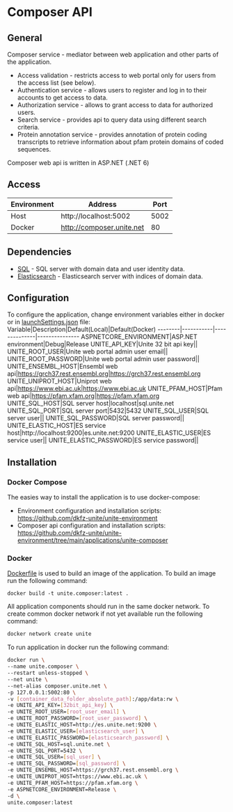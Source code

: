 # Composer API

## General
Composer service - mediator between web application and other parts of the application.
- Access validation - restricts access to web portal only for users from the access list (see below).
- Authentication service - allows users to register and log in to their accounts to get access to data.
- Authorization service - allows to grant access to data for authorized users.
- Search service - provides api to query data using different search criteria.
- Protein annotation service - provides annotation of protein coding transcripts to retrieve information about pfam protein domains of coded sequences.

Composer web api is written in ASP.NET (.NET 6)

## Access
Environment|Address|Port
-----------|-------|----
Host|http://localhost:5002|5002
Docker|http://composer.unite.net|80

## Dependencies
- [SQL](https://github.com/dkfz-unite/unite-environment/tree/main/programs/postgresql) - SQL server with domain data and user identity data.
- [Elasticsearch](https://github.com/dkfz-unite/unite-environment/tree/main/programs/elasticsearch) - Elasticsearch server with indices of domain data.

## Configuration
To configure the application, change environment variables either in docker or in [launchSettings.json](https://github.com/dkfz-unite/unite-composer/blob/main/Unite.Composer.Web/Properties/launchSettings.json) file:
Variable|Description|Default(Local)|Default(Docker)
--------|-----------|--------------|---------------
ASPNETCORE_ENVIRONMENT|ASP.NET environment|Debug|Release
UNITE_API_KEY|Unite 32 bit api key||
UNITE_ROOT_USER|Unite web portal admin user email||
UNITE_ROOT_PASSWORD|Unite web portal admin user password||
UNITE_ENSEMBL_HOST|Ensembl web api|https://grch37.rest.ensembl.org|https://grch37.rest.ensembl.org
UNITE_UNIPROT_HOST|Uniprot web api|https://www.ebi.ac.uk|https://www.ebi.ac.uk
UNITE_PFAM_HOST|Pfam web api|https://pfam.xfam.org|https://pfam.xfam.org
UNITE_SQL_HOST|SQL server host|localhost|sql.unite.net
UNITE_SQL_PORT|SQL server port|5432|5432
UNITE_SQL_USER|SQL server user||
UNITE_SQL_PASSWORD|SQL server password||
UNITE_ELASTIC_HOST|ES service host|http://localhost:9200|es.unite.net:9200
UNITE_ELASTIC_USER|ES service user||
UNITE_ELASTIC_PASSWORD|ES service password||

## Installation

### Docker Compose
The easies way to install the application is to use docker-compose:
- Environment configuration and installation scripts: https://github.com/dkfz-unite/unite-environment
- Composer api configuration and installation scripts: https://github.com/dkfz-unite/unite-environment/tree/main/applications/unite-composer

### Docker
[Dockerfile](https://github.com/dkfz-unite/unite-composer/blob/main/Dockerfile) is used to build an image of the application.
To build an image run the following command:
```
docker build -t unite.composer:latest .
```

All application components should run in the same docker network.
To create common docker network if not yet available run the following command:
```bash
docker network create unite
```

To run application in docker run the following command:
```bash
docker run \
--name unite.composer \
--restart unless-stopped \
--net unite \
--net-alias composer.unite.net \
-p 127.0.0.1:5002:80 \
-v [container_data_folder_absolute_path]:/app/data:rw \
-e UNITE_API_KEY=[32bit_api_key] \
-e UNITE_ROOT_USER=[root_user_email] \
-e UNITE_ROOT_PASSWORD=[root_user_password] \
-e UNITE_ELASTIC_HOST=http://es.unite.net:9200 \
-e UNITE_ELASTIC_USER=[elasticsearch_user] \
-e UNITE_ELASTIC_PASSWORD=[elasticsearch_password] \
-e UNITE_SQL_HOST=sql.unite.net \
-e UNITE_SQL_PORT=5432 \
-e UNITE_SQL_USER=[sql_user] \
-e UNITE_SQL_PASSWORD=[sql_password] \
-e UNITE_ENSEMBL_HOST=https://grch37.rest.ensembl.org \
-e UNITE_UNIPROT_HOST=https://www.ebi.ac.uk \
-e UNITE_PFAM_HOST=https://pfam.xfam.org \
-e ASPNETCORE_ENVIRONMENT=Release \
-d \
unite.composer:latest
```
